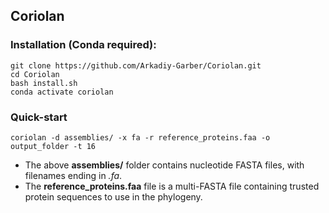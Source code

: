 ## Coriolan


### Installation (Conda required):

    git clone https://github.com/Arkadiy-Garber/Coriolan.git
    cd Coriolan
    bash install.sh
    conda activate coriolan

### Quick-start

    coriolan -d assemblies/ -x fa -r reference_proteins.faa -o output_folder -t 16

 - The above **assemblies/** folder contains nucleotide FASTA files, with filenames ending in _.fa_.
 - The **reference_proteins.faa** file is a multi-FASTA file containing trusted protein sequences to use in the phylogeny.
